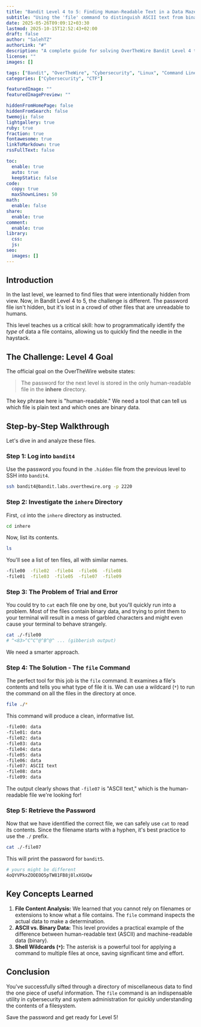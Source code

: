 ```yaml
---
title: "Bandit Level 4 to 5: Finding Human-Readable Text in a Data Maze"
subtitle: "Using the 'file' command to distinguish ASCII text from binary data and locate the password file."
date: 2025-05-26T09:09:12+03:30
lastmod: 2025-10-15T12:52:43+02:00
draft: false
author: "SalehTZ"
authorLink: "#"
description: "A complete guide for solving OverTheWire Bandit Level 4 to 5. Learn how to use the powerful 'file' command to analyze a directory of files and identify the single human-readable ASCII text file containing the password."
license: ""
images: []

tags: ["Bandit", "OverTheWire", "Cybersecurity", "Linux", "Command Line", "CTF", "file command", "ASCII", "Binary"]
categories: ["Cybersecurity", "CTF"]

featuredImage: ""
featuredImagePreview: ""

hiddenFromHomePage: false
hiddenFromSearch: false
twemoji: false
lightgallery: true
ruby: true
fraction: true
fontawesome: true
linkToMarkdown: true
rssFullText: false

toc:
  enable: true
  auto: true
  keepStatic: false
code:
  copy: true
  maxShownLines: 50
math:
  enable: false
share:
  enable: true
comment:
  enable: true
library:
  css:
  js:
seo:
  images: []
---
```


## Introduction

In the last level, we learned to find files that were intentionally hidden from view. Now, in Bandit Level 4 to 5, the challenge is different. The password file isn't hidden, but it's lost in a crowd of other files that are unreadable to humans.

This level teaches us a critical skill: how to programmatically identify the *type* of data a file contains, allowing us to quickly find the needle in the haystack.

## The Challenge: Level 4 Goal

The official goal on the OverTheWire website states:

> The password for the next level is stored in the only human-readable file in the **inhere** directory.

The key phrase here is "human-readable." We need a tool that can tell us which file is plain text and which ones are binary data.

## Step-by-Step Walkthrough

Let's dive in and analyze these files.

### Step 1: Log into `bandit4`

Use the password you found in the `.hidden` file from the previous level to SSH into `bandit4`.

```bash
ssh bandit4@bandit.labs.overthewire.org -p 2220
````

### Step 2: Investigate the `inhere` Directory

First, `cd` into the `inhere` directory as instructed.

```bash
cd inhere
```

Now, list its contents.

```bash
ls
```

You'll see a list of ten files, all with similar names.

```bash
-file00  -file02  -file04  -file06  -file08
-file01  -file03  -file05  -file07  -file09
```

### Step 3: The Problem of Trial and Error

You could try to `cat` each file one by one, but you'll quickly run into a problem. Most of the files contain binary data, and trying to print them to your terminal will result in a mess of garbled characters and might even cause your terminal to behave strangely.

```bash
cat ./-file00 
# ^<83>^C^C^@^B^@^ ... (gibberish output)
```

We need a smarter approach.

### Step 4: The Solution - The `file` Command

The perfect tool for this job is the `file` command. It examines a file's contents and tells you what type of file it is. We can use a wildcard (`*`) to run the command on all the files in the directory at once.

```bash
file ./*
```

This command will produce a clean, informative list.

```bash
-file00: data
-file01: data
-file02: data
-file03: data
-file04: data
-file05: data
-file06: data
-file07: ASCII text
-file08: data
-file09: data
```

The output clearly shows that `-file07` is "ASCII text," which is the human-readable file we're looking for\!

### Step 5: Retrieve the Password

Now that we have identified the correct file, we can safely use `cat` to read its contents. Since the filename starts with a hyphen, it's best practice to use the `./` prefix.

```bash
cat ./-file07
```

This will print the password for `bandit5`.

```bash
# yours might be different
4oQYVPkxZOOEOO5pTW81FB8j8lxXGUQw
```

## Key Concepts Learned

1. **File Content Analysis:** We learned that you cannot rely on filenames or extensions to know what a file contains. The `file` command inspects the actual data to make a determination.
2. **ASCII vs. Binary Data:** This level provides a practical example of the difference between human-readable text (ASCII) and machine-readable data (binary).
3. **Shell Wildcards (`*`):** The asterisk is a powerful tool for applying a command to multiple files at once, saving significant time and effort.

## Conclusion

You've successfully sifted through a directory of miscellaneous data to find the one piece of useful information. The `file` command is an indispensable utility in cybersecurity and system administration for quickly understanding the contents of a filesystem.

Save the password and get ready for Level 5\!
